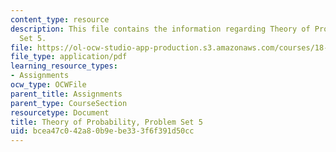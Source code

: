 ```yaml
---
content_type: resource
description: This file contains the information regarding Theory of Probability, Problem
  Set 5.
file: https://ol-ocw-studio-app-production.s3.amazonaws.com/courses/18-175-theory-of-probability-spring-2014/bcea47c042a80b9ebe333f6f391d50cc_MIT18_175S14_ProblemSet5.pdf
file_type: application/pdf
learning_resource_types:
- Assignments
ocw_type: OCWFile
parent_title: Assignments
parent_type: CourseSection
resourcetype: Document
title: Theory of Probability, Problem Set 5
uid: bcea47c0-42a8-0b9e-be33-3f6f391d50cc
---
```

